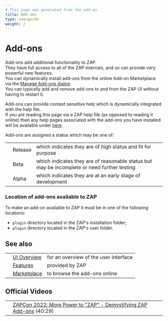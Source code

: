 ```yaml
---
# This page was generated from the add-on.
title: Add-ons
type: userguide
weight: 2
---
```


# Add-ons

Add-ons add additional functionality to ZAP.  
They have full access to all of the ZAP internals, and so can provide very powerful new features.  
You can dynamically install add-ons from the online Add-on Marketplace via the
[Manage Add-ons dialog](/docs/desktop/ui/dialogs/manageaddons/).  
You can typically add and remove add-ons to and from the ZAP UI without having to restart it.  

Add-ons can provide context sensitive help which is dynamically integrated with the help file.  
If you are reading this page via a ZAP help file (as opposed to reading it online) then any
help pages associated with the add-ons you have installed will be available under
[here](/docs/desktop/addons/).  

Add-ons are assigned a status which may be one of:

|   |         |                                                                                             |
|---|---------|---------------------------------------------------------------------------------------------|
|   | Release | which indicates they are of high status and fit for purpose                                 |
|   | Beta    | which indicates they are of reasonable status but may be incomplete or need further testing |
|   | Alpha   | which indicates they are at an early stage of development                                   |


### Location of add-ons available to ZAP

To make an add-on available to ZAP it must be in one of the following locations:

* `plugin` directory located in the ZAP's installation folder;
* `plugin` directory located in the ZAP's user folder.

## See also

|   |                                           |                                       |
|---|-------------------------------------------|---------------------------------------|
|   | [UI Overview](/docs/desktop/ui/)          | for an overview of the user interface |
|   | [Features](/docs/desktop/start/features/) | provided by ZAP                       |
|   | [Marketplace](/addons/)                   | to browse the add-ons online          |

## Official Videos

|   |                                                                                                                    |
|---|--------------------------------------------------------------------------------------------------------------------|
|   | [ZAPCon 2022: More Power to "ZAP" - Demystifying ZAP Add-ons](https://www.youtube.com/watch?v=N4OEtVCda6s) (40:29) |
